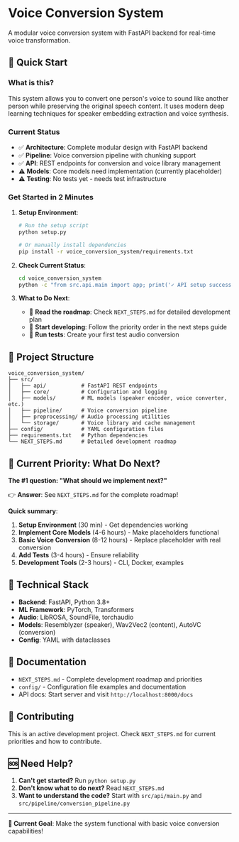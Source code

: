 # Voice Conversion System

A modular voice conversion system with FastAPI backend for real-time voice transformation.

## 🚀 Quick Start

### What is this?
This system allows you to convert one person's voice to sound like another person while preserving the original speech content. It uses modern deep learning techniques for speaker embedding extraction and voice synthesis.

### Current Status
- ✅ **Architecture**: Complete modular design with FastAPI backend
- ✅ **Pipeline**: Voice conversion pipeline with chunking support  
- ✅ **API**: REST endpoints for conversion and voice library management
- ⚠️ **Models**: Core models need implementation (currently placeholder)
- ⚠️ **Testing**: No tests yet - needs test infrastructure

### Get Started in 2 Minutes

1. **Setup Environment**:
   ```bash
   # Run the setup script
   python setup.py
   
   # Or manually install dependencies
   pip install -r voice_conversion_system/requirements.txt
   ```

2. **Check Current Status**:
   ```bash
   cd voice_conversion_system
   python -c "from src.api.main import app; print('✓ API setup successful')"
   ```

3. **What to Do Next**:
   - 📖 **Read the roadmap**: Check `NEXT_STEPS.md` for detailed development plan
   - 🔧 **Start developing**: Follow the priority order in the next steps guide
   - 🧪 **Run tests**: Create your first test audio conversion

## 📁 Project Structure

```
voice_conversion_system/
├── src/
│   ├── api/           # FastAPI REST endpoints
│   ├── core/          # Configuration and logging
│   ├── models/        # ML models (speaker encoder, voice converter, etc.)
│   ├── pipeline/      # Voice conversion pipeline
│   ├── preprocessing/ # Audio processing utilities
│   └── storage/       # Voice library and cache management
├── config/            # YAML configuration files
├── requirements.txt   # Python dependencies
└── NEXT_STEPS.md      # Detailed development roadmap
```

## 🎯 Current Priority: What Do Next?

**The #1 question: "What should we implement next?"**

👉 **Answer**: See `NEXT_STEPS.md` for the complete roadmap!

**Quick summary**:
1. **Setup Environment** (30 min) - Get dependencies working
2. **Implement Core Models** (4-6 hours) - Make placeholders functional  
3. **Basic Voice Conversion** (8-12 hours) - Replace placeholder with real conversion
4. **Add Tests** (3-4 hours) - Ensure reliability
5. **Development Tools** (2-3 hours) - CLI, Docker, examples

## 🔧 Technical Stack

- **Backend**: FastAPI, Python 3.8+
- **ML Framework**: PyTorch, Transformers
- **Audio**: LibROSA, SoundFile, torchaudio
- **Models**: Resemblyzer (speaker), Wav2Vec2 (content), AutoVC (conversion)
- **Config**: YAML with dataclasses

## 📖 Documentation

- `NEXT_STEPS.md` - Complete development roadmap and priorities
- `config/` - Configuration file examples and documentation
- API docs: Start server and visit `http://localhost:8000/docs`

## 🤝 Contributing

This is an active development project. Check `NEXT_STEPS.md` for current priorities and how to contribute.

## 🆘 Need Help?

1. **Can't get started?** Run `python setup.py` 
2. **Don't know what to do next?** Read `NEXT_STEPS.md`
3. **Want to understand the code?** Start with `src/api/main.py` and `src/pipeline/conversion_pipeline.py`

---

**🎯 Current Goal**: Make the system functional with basic voice conversion capabilities!